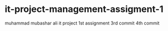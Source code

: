 # it-project-management-assigment-1
muhammad mubashar ali
it project
1st assignment
3rd commit
4th commit
